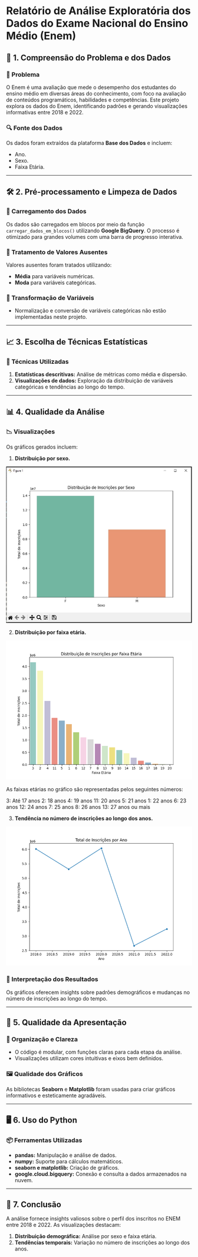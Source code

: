# Relatório de Análise Exploratória dos Dados do Exame Nacional do Ensino Médio (Enem)

## 📌 1. Compreensão do Problema e dos Dados

### 📝 Problema
O Enem é uma avaliação que mede o desempenho dos estudantes do ensino médio em diversas áreas do conhecimento, com foco na avaliação de conteúdos programáticos, habilidades e competências. Este projeto explora os dados do Enem, identificando padrões e gerando visualizações informativas entre 2018 e 2022.

### 🔍 Fonte dos Dados
Os dados foram extraídos da plataforma **Base dos Dados** e incluem:
- Ano.
- Sexo.
- Faixa Etária.

---

## 🛠️ 2. Pré-processamento e Limpeza de Dados

### 📂 Carregamento dos Dados
Os dados são carregados em blocos por meio da função `carregar_dados_em_blocos()` utilizando **Google BigQuery**. O processo é otimizado para grandes volumes com uma barra de progresso interativa.

### 🚩 Tratamento de Valores Ausentes
Valores ausentes foram tratados utilizando:
- **Média** para variáveis numéricas.
- **Moda** para variáveis categóricas.

### 🔄 Transformação de Variáveis
- Normalização e conversão de variáveis categóricas não estão implementadas neste projeto.

---

## 📈 3. Escolha de Técnicas Estatísticas

### 🔬 Técnicas Utilizadas
1. **Estatísticas descritivas:** Análise de métricas como média e dispersão.
2. **Visualizações de dados:** Exploração da distribuição de variáveis categóricas e tendências ao longo do tempo.

---

## 📊 4. Qualidade da Análise

### 📉 Visualizações
Os gráficos gerados incluem:
1. **Distribuição por sexo.**

![Distribuição por sexo](./Isexo.jpg)

2. **Distribuição por faixa etária.**

![Distribuição por faixa etária](./FE.png)

As faixas etárias no gráfico são representadas pelos seguintes números:

3: Até 17 anos
2: 18 anos
4: 19 anos
11: 20 anos
5: 21 anos
1: 22 anos
6: 23 anos
12: 24 anos
7: 25 anos
8: 26 anos
13: 27 anos ou mais


3. **Tendência no número de inscrições ao longo dos anos.**

![Tendência de inscrições](./taxa_inscricao.png)

### 🧠 Interpretação dos Resultados
Os gráficos oferecem insights sobre padrões demográficos e mudanças no número de inscrições ao longo do tempo.

---

## 🎨 5. Qualidade da Apresentação

### 🔎 Organização e Clareza
- O código é modular, com funções claras para cada etapa da análise.
- Visualizações utilizam cores intuitivas e eixos bem definidos.

### 🖼️ Qualidade dos Gráficos
As bibliotecas **Seaborn** e **Matplotlib** foram usadas para criar gráficos informativos e esteticamente agradáveis.

---

## 🖥️ 6. Uso do Python

### 📦 Ferramentas Utilizadas
- **pandas:** Manipulação e análise de dados.
- **numpy:** Suporte para cálculos matemáticos.
- **seaborn e matplotlib:** Criação de gráficos.
- **google.cloud.bigquery:** Conexão e consulta a dados armazenados na nuvem.

---

## 🏁 7. Conclusão

A análise fornece insights valiosos sobre o perfil dos inscritos no ENEM entre 2018 e 2022. As visualizações destacam:
1. **Distribuição demográfica:** Análise por sexo e faixa etária.
2. **Tendências temporais:** Variação no número de inscrições ao longo dos anos.

